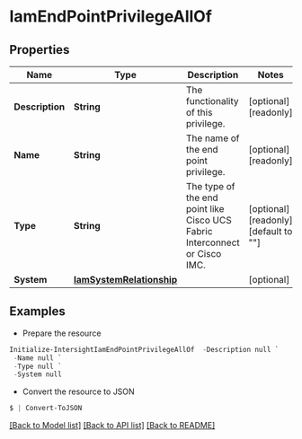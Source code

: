 # IamEndPointPrivilegeAllOf
## Properties

Name | Type | Description | Notes
------------ | ------------- | ------------- | -------------
**Description** | **String** | The functionality of this privilege. | [optional] [readonly] 
**Name** | **String** | The name of the end point privilege. | [optional] [readonly] 
**Type** | **String** | The type of the end point like Cisco UCS Fabric Interconnect or Cisco IMC. | [optional] [readonly] [default to ""]
**System** | [**IamSystemRelationship**](IamSystemRelationship.md) |  | [optional] 

## Examples

- Prepare the resource
```powershell
Initialize-IntersightIamEndPointPrivilegeAllOf  -Description null `
 -Name null `
 -Type null `
 -System null
```

- Convert the resource to JSON
```powershell
$ | Convert-ToJSON
```

[[Back to Model list]](../README.md#documentation-for-models) [[Back to API list]](../README.md#documentation-for-api-endpoints) [[Back to README]](../README.md)


